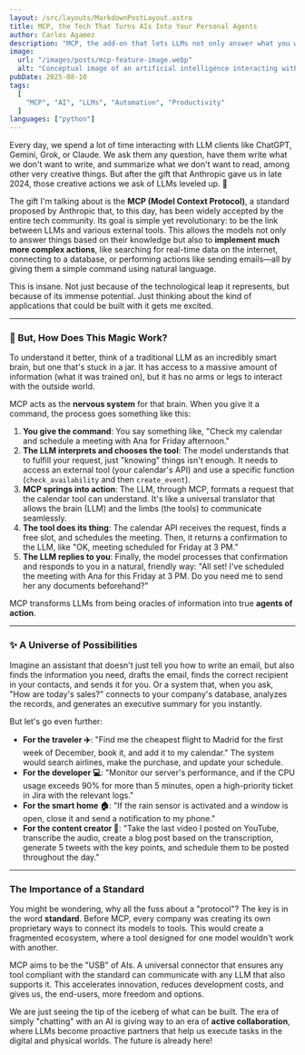 ```yaml
---
layout: /src/layouts/MarkdownPostLayout.astro
title: MCP, the Tech That Turns AIs Into Your Personal Agents
author: Carlos Agamez
description: "MCP, the add-on that lets LLMs not only answer what you want but do what you want."
image:
  url: "/images/posts/mcp-feature-image.webp"
  alt: "Conceptual image of an artificial intelligence interacting with tools"
pubDate: 2025-08-10
tags:
  [
    "MCP", "AI", "LLMs", "Automation", "Productivity"
  ]
languages: ["python"]
---
```


Every day, we spend a lot of time interacting with LLM clients like ChatGPT, Gemini, Grok, or Claude. We ask them any question, have them write what we don't want to write, and summarize what we don't want to read, among other very creative things. But after the gift that Anthropic gave us in late 2024, those creative actions we ask of LLMs leveled up. 🚀

The gift I'm talking about is the **MCP (Model Context Protocol)**, a standard proposed by Anthropic that, to this day, has been widely accepted by the entire tech community. Its goal is simple yet revolutionary: to be the link between LLMs and various external tools. This allows the models not only to answer things based on their knowledge but also to **implement much more complex actions**, like searching for real-time data on the internet, connecting to a database, or performing actions like sending emails—all by giving them a simple command using natural language.

This is insane. Not just because of the technological leap it represents, but because of its immense potential. Just thinking about the kind of applications that could be built with it gets me excited.

***

### 🤔 But, How Does This Magic Work?

To understand it better, think of a traditional LLM as an incredibly smart brain, but one that's stuck in a jar. It has access to a massive amount of information (what it was trained on), but it has no arms or legs to interact with the outside world.

MCP acts as the **nervous system** for that brain. When you give it a command, the process goes something like this:

1.  **You give the command**: You say something like, "Check my calendar and schedule a meeting with Ana for Friday afternoon."
2.  **The LLM interprets and chooses the tool**: The model understands that to fulfill your request, just "knowing" things isn't enough. It needs to access an external tool (your calendar's API) and use a specific function (`check_availability` and then `create_event`).
3.  **MCP springs into action**: The LLM, through MCP, formats a request that the calendar tool can understand. It's like a universal translator that allows the brain (LLM) and the limbs (the tools) to communicate seamlessly.
4.  **The tool does its thing**: The calendar API receives the request, finds a free slot, and schedules the meeting. Then, it returns a confirmation to the LLM, like "OK, meeting scheduled for Friday at 3 PM."
5.  **The LLM replies to you**: Finally, the model processes that confirmation and responds to you in a natural, friendly way: "All set! I've scheduled the meeting with Ana for this Friday at 3 PM. Do you need me to send her any documents beforehand?"

MCP transforms LLMs from being oracles of information into true **agents of action**.

***

### ✨ A Universe of Possibilities

Imagine an assistant that doesn't just tell you how to write an email, but also finds the information you need, drafts the email, finds the correct recipient in your contacts, and sends it for you. Or a system that, when you ask, "How are today's sales?" connects to your company's database, analyzes the records, and generates an executive summary for you instantly.

But let's go even further:

* **For the traveler ✈️**: "Find me the cheapest flight to Madrid for the first week of December, book it, and add it to my calendar." The system would search airlines, make the purchase, and update your schedule.
* **For the developer 💻**: "Monitor our server's performance, and if the CPU usage exceeds 90% for more than 5 minutes, open a high-priority ticket in Jira with the relevant logs."
* **For the smart home 🏠**: "If the rain sensor is activated and a window is open, close it and send a notification to my phone."
* **For the content creator 🤳**: "Take the last video I posted on YouTube, transcribe the audio, create a blog post based on the transcription, generate 5 tweets with the key points, and schedule them to be posted throughout the day."

***

### The Importance of a Standard

You might be wondering, why all the fuss about a "protocol"? The key is in the word **standard**. Before MCP, every company was creating its own proprietary ways to connect its models to tools. This would create a fragmented ecosystem, where a tool designed for one model wouldn't work with another.

MCP aims to be the "USB" of AIs. A universal connector that ensures any tool compliant with the standard can communicate with any LLM that also supports it. This accelerates innovation, reduces development costs, and gives us, the end-users, more freedom and options.

We are just seeing the tip of the iceberg of what can be built. The era of simply "chatting" with an AI is giving way to an era of **active collaboration**, where LLMs become proactive partners that help us execute tasks in the digital and physical worlds. The future is already here!
